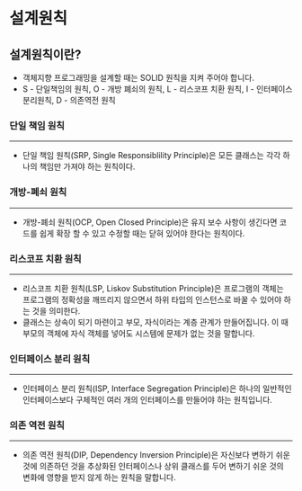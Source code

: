 설계원칙
=
설계원칙이란?
-
- 객체지향 프로그래밍을 설계할 때는 SOLID 원칙을 지켜 주어야 합니다.
- S - 단일책임의 원칙, O - 개방 폐쇠의 원칙, L - 리스코프 치환 원칙, I - 인터페이스 분리원칙, D - 의존역전 원칙

### 단일 책임 원칙
***
- 단일  책임 원칙(SRP, Single Responsiblility Principle)은 모든 클래스는 각각 하나의 책임만 가져야 하는 원칙이다.

### 개방-폐쇠 원칙
***
- 개방-폐쇠 원칙(OCP, Open Closed Principle)은 유지 보수 사항이 생긴다면 코드를 쉽게 확장 할 수 있고 수정할 때는 닫혀 있어야 한다는 원칙이다.

### 리스코프 치환 원칙
***
- 리스코프 치환 원칙(LSP, Liskov Substitution Principle)은 프로그램의 객체는 프로그램의 정확성을 깨뜨리지 않으면서 하위 타입의 인스턴스로 바꿀 수 있어야 하는 것을 의미한다.
- 클래스는 상속이 되기 마련이고 부모, 자식이라는 계층 관계가 만들어집니다. 이 때 부모의 객체에 자식 객체를 넣어도 시스템에 문제가 없는 것을 말합니다.

### 인터페이스 분리 원칙
***
- 인터페이스 분리 원칙(ISP, Interface Segregation Principle)은 하나의 일반적인 인터페이스보다 구체적인 여러 개의 인터페이스를 만들어야 하는 원칙입니다.

### 의존 역전 원칙
***
- 의존 역전 원칙(DIP, Dependency Inversion Principle)은 자신보다 변하기 쉬운 것에 의존하던 것을 추상화된 인터페이스나 상위 클래스를 두어 변하기 쉬운 것의 변화에 영향을 받지 않게 하는 원칙을 말합니다.